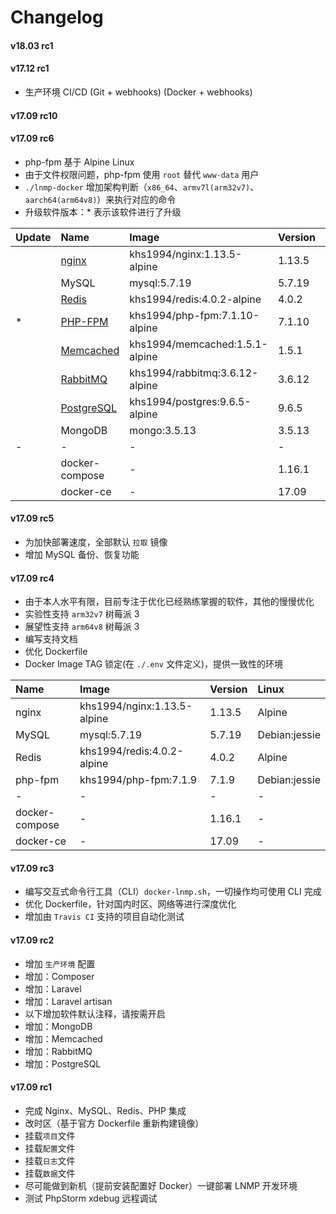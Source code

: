Changelog
==============

#### v18.03 rc1

#### v17.12 rc1

* 生产环境 CI/CD (Git + webhooks) (Docker + webhooks)

#### v17.09 rc10

#### v17.09 rc6

* php-fpm 基于 Alpine Linux
* 由于文件权限问题，php-fpm 使用 `root` 替代 `www-data` 用户
* `./lnmp-docker` 增加架构判断（`x86_64`、`armv7l(arm32v7)`、`aarch64(arm64v8)`）来执行对应的命令
* 升级软件版本：* 表示该软件进行了升级

|Update|Name|Image|Version|Linux|
|:--|:--|:--|:--|:--|
||[nginx](https://github.com/khs1994-docker/nginx)         |khs1994/nginx:1.13.5-alpine    |1.13.5 |Alpine|
||MySQL                                                    |mysql:5.7.19                   |5.7.19 |Debian:jessie|
||[Redis](https://github.com/khs1994-docker/redis)         |khs1994/redis:4.0.2-alpine     |4.0.2  |Alpine|
|*|[PHP-FPM](https://github.com/khs1994-docker/php-fpm)    |khs1994/php-fpm:7.1.10-alpine  |7.1.10 |Alpine|
||[Memcached](https://github.com/khs1994-docker/memcached) |khs1994/memcached:1.5.1-alpine |1.5.1  |Alpine|
||[RabbitMQ](https://github.com/khs1994-docker/rabbitmq)   |khs1994/rabbitmq:3.6.12-alpine |3.6.12 |Alpine|
||[PostgreSQL](https://github.com/khs1994-docker/postgres) |khs1994/postgres:9.6.5-alpine  |9.6.5  |Alpine|
||MongoDB                                                  |mongo:3.5.13                   |3.5.13 |Debian:jessie|
|-|-|-|-|-|
||docker-compose                                           |-|1.16.1|-|
||docker-ce                                                |-|17.09|-|

#### v17.09 rc5

* 为加快部署速度，全部默认 `拉取` 镜像
* 增加 MySQL 备份、恢复功能

#### v17.09 rc4

* 由于本人水平有限，目前专注于优化已经熟练掌握的软件，其他的慢慢优化
* 实验性支持 `arm32v7` 树莓派 3
* 展望性支持 `arm64v8` 树莓派 3
* 编写支持文档
* 优化 Dockerfile
* Docker Image TAG 锁定(在 `./.env` 文件定义)，提供一致性的环境

|Name|Image|Version|Linux|
|:--|:--|:--|:--|
|nginx  |khs1994/nginx:1.13.5-alpine|1.13.5 |Alpine|
|MySQL  |mysql:5.7.19               |5.7.19 |Debian:jessie|
|Redis  |khs1994/redis:4.0.2-alpine |4.0.2  |Alpine|
|php-fpm|khs1994/php-fpm:7.1.9      |7.1.9  |Debian:jessie|
|-|-|-|-|
|docker-compose|-|1.16.1|-|
|docker-ce|-|17.09|-|

#### v17.09 rc3

* 编写交互式命令行工具（CLI）`docker-lnmp.sh`，一切操作均可使用 CLI 完成
* 优化 Dockerfile，针对国内时区、网络等进行深度优化
* 增加由 `Travis CI` 支持的项目自动化测试

#### v17.09 rc2

* 增加 `生产环境` 配置
* 增加：Composer
* 增加：Laravel
* 增加：Laravel artisan
* 以下增加软件默认注释，请按需开启
* 增加：MongoDB
* 增加：Memcached
* 增加：RabbitMQ
* 增加：PostgreSQL

#### v17.09 rc1

* 完成 Nginx、MySQL、Redis、PHP 集成
* 改时区（基于官方 Dockerfile 重新构建镜像）
* 挂载`项目`文件
* 挂载`配置`文件
* 挂载`日志`文件
* 挂载`数据`文件
* 尽可能做到新机（提前安装配置好 Docker）一键部署 LNMP 开发环境
* 测试 PhpStorm xdebug 远程调试
